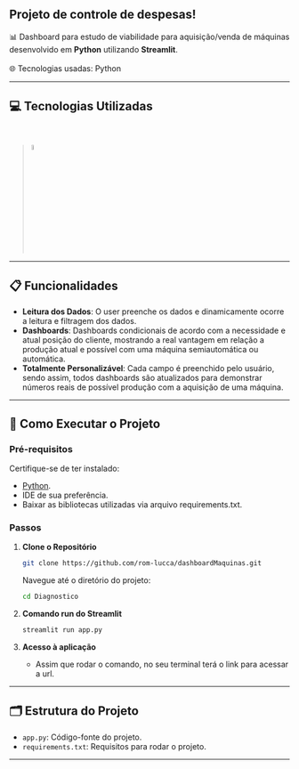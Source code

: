 ## **Projeto de controle de despesas**!

📊 Dashboard para estudo de viabilidade para aquisição/venda de máquinas desenvolvido em **Python** utilizando **Streamlit**. <br>  
🌐 Tecnologias usadas: Python  

---

## 💻 Tecnologias Utilizadas
<div style="display: inline-block"><br>
 
> <img src="https://cdn.jsdelivr.net/gh/devicons/devicon@latest/icons/python/python-original.svg" width="5%"/>

---

## 📋 Funcionalidades

- **Leitura dos Dados**: O user preenche os dados e dinamicamente ocorre a leitura e filtragem dos dados.
- **Dashboards**: Dashboards condicionais de acordo com a necessidade e atual posição do cliente, mostrando a real vantagem em relação a produção atual e possível com uma máquina semiautomática ou automática.
- **Totalmente Personalizável**: Cada campo é preenchido pelo usuário, sendo assim, todos dashboards são atualizados para demonstrar números reais de possível produção com a aquisição de uma máquina.

---

## 🚀 Como Executar o Projeto

### Pré-requisitos

Certifique-se de ter instalado:

- [Python](https://www.python.org/downloads/).
- IDE de sua preferência.
- Baixar as bibliotecas utilizadas via arquivo requirements.txt.

### Passos

1. **Clone o Repositório**
    ```bash
    git clone https://github.com/rom-lucca/dashboardMaquinas.git
    ```
    Navegue até o diretório do projeto:
    ```bash
    cd Diagnostico
    ```

2. **Comando run do Streamlit**
    ```bash
    streamlit run app.py
    ```

3. **Acesso à aplicação**
    - Assim que rodar o comando, no seu terminal terá o link para acessar a url.

---

## 🗂 Estrutura do Projeto

- `app.py`: Código-fonte do projeto.
- `requirements.txt`: Requisitos para rodar o projeto.
---
